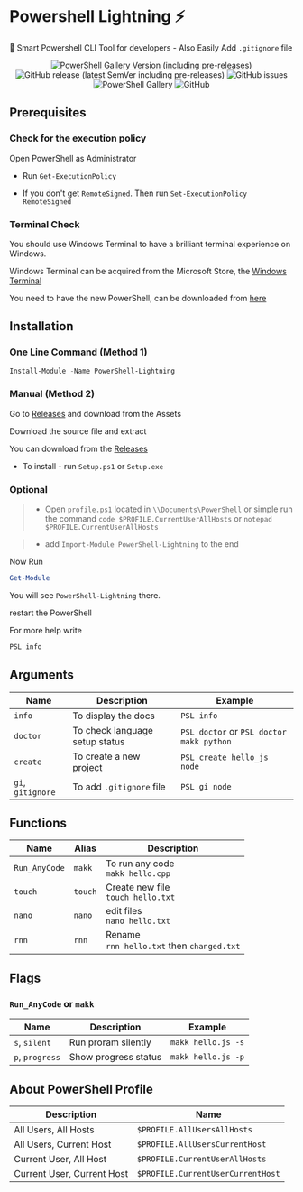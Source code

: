 # Powershell Lightning ⚡

🎉 Smart Powershell CLI Tool for developers - Also Easily Add `.gitignore` file

<p align="center">
    <a href="https://www.powershellgallery.com/packages/PowerShell-Lightning/"><img alt="PowerShell Gallery Version (including pre-releases)" src="https://img.shields.io/powershellgallery/v/PowerShell-Lightning?include_prereleases&logo=powershell&style=flat-square"></a>
    <a><img alt="GitHub release (latest SemVer including pre-releases)" src="https://img.shields.io/github/v/release/tasnimzotder/powershell-lightning?include_prereleases&logo=github&style=flat-square"></a>
    <a><img alt="GitHub issues" src="https://img.shields.io/github/issues/tasnimzotder/powershell-lightning?style=flat-square"></a>
    <a><img alt="PowerShell Gallery" src="https://img.shields.io/powershellgallery/dt/powershell-lightning?logo=powershell&style=flat-square"></a>
    <a><img alt="GitHub" src="https://img.shields.io/github/license/tasnimzotder/powershell-lightning?style=flat-square"></a>
</p>

## Prerequisites

### Check for the execution policy

Open PowerShell as Administrator

- Run `Get-ExecutionPolicy`

- If you don't get `RemoteSigned`. Then run `Set-ExecutionPolicy RemoteSigned`

### Terminal Check

You should use Windows Terminal to have a brilliant terminal experience on Windows.

Windows Terminal can be acquired from the Microsoft Store, the [Windows Terminal](https://aka.ms/terminal)

You need to have the new PowerShell, can be downloaded from [here](https://github.com/PowerShell/PowerShell/releases/tag/v7.0.2)

## Installation

### One Line Command (Method 1)

```PowerShell
Install-Module -Name PowerShell-Lightning
```

### Manual (Method 2)

Go to [Releases](https://github.com/tasnimzotder/PowerShell-Lightning/releases) and download from the Assets

Download the source file and extract

You can download from the [Releases](https://github.com/tasnimzotder/PowerShell-Lightning/releases)

- To install - run `Setup.ps1` or `Setup.exe`

### Optional

> - Open `profile.ps1` located in `\\Documents\PowerShell`
>   or simple run the command `code $PROFILE.CurrentUserAllHosts` or `notepad $PROFILE.CurrentUserAllHosts`

> - add `Import-Module PowerShell-Lightning` to the end

Now Run

```PowerShell
Get-Module
```

You will see `PowerShell-Lightning` there.

restart the PowerShell

For more help write

```PowerShell
PSL info
```

## Arguments

| Name      | Description                    | Example                                  |
| --------- | ------------------------------ | ---------------------------------------- |
| `info`    | To display the docs            | `PSL info`                               |
| `doctor`  | To check language setup status | `PSL doctor` or `PSL doctor makk python` |
| `create` | To create a new project        | `PSL create hello_js node`               |
| `gi`, `gitignore` | To add `.gitignore` file | `PSL gi node` |

## Functions

| Name          | Alias   | Description                                  |
| ------------- | ------- | -------------------------------------------- |
| `Run_AnyCode` | `makk`  | To run any code <br> `makk hello.cpp`          |
| `touch`       | `touch` | Create new file <br> `touch hello.txt`         |
| `nano`        | `nano`  | edit files <br> `nano hello.txt`               |
| `rnn`         | `rnn`   | Rename <br> `rnn hello.txt` then `changed.txt` |

## Flags

### `Run_AnyCode` or `makk`

| Name         | Description              | Example               |
| ------------ | ------------------------ | --------------------- |
| `s`, `silent`|  Run proram silently  | `makk hello.js -s` |
| `p`, `progress` | Show progress status | `makk hello.js -p` |




## About PowerShell Profile

| Description                | Name                              |
| -------------------------- | --------------------------------- |
| All Users, All Hosts       | `$PROFILE.AllUsersAllHosts`       |
| All Users, Current Host    | `$PROFILE.AllUsersCurrentHost`    |
| Current User, All Host     | `$PROFILE.CurrentUserAllHosts`    |
| Current User, Current Host | `$PROFILE.CurrentUserCurrentHost` |

<!-- | Description                | Path                                                             |
| -------------------------- | ---------------------------------------------------------------- |
| All Users, All Hosts       | $PSHOME\Profile.ps1                                              |
| All Users, Current Host    | $PSHOME\Microsoft.PowerShell_profile.ps1                         |
| Current User, All Host     | $Home\[My ]Documents\PowerShell\Profile.ps1                      |
| Current User, Current Host | $Home\[My ]Documents\PowerShell\Microsoft.PowerShell_profile.ps1 | -->
